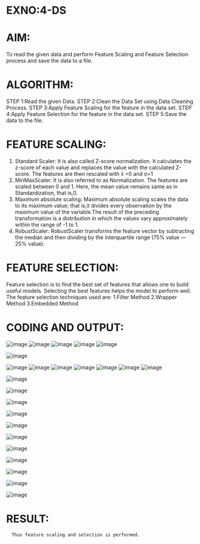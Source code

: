 # EXNO:4-DS
# AIM:
To read the given data and perform Feature Scaling and Feature Selection process and save the
data to a file.

# ALGORITHM:
STEP 1:Read the given Data.
STEP 2:Clean the Data Set using Data Cleaning Process.
STEP 3:Apply Feature Scaling for the feature in the data set.
STEP 4:Apply Feature Selection for the feature in the data set.
STEP 5:Save the data to the file.

# FEATURE SCALING:
1. Standard Scaler: It is also called Z-score normalization. It calculates the z-score of each value and replaces the value with the calculated Z-score. The features are then rescaled with x̄ =0 and σ=1
2. MinMaxScaler: It is also referred to as Normalization. The features are scaled between 0 and 1. Here, the mean value remains same as in Standardization, that is,0.
3. Maximum absolute scaling: Maximum absolute scaling scales the data to its maximum value; that is,it divides every observation by the maximum value of the variable.The result of the preceding transformation is a distribution in which the values vary approximately within the range of -1 to 1.
4. RobustScaler: RobustScaler transforms the feature vector by subtracting the median and then dividing by the interquartile range (75% value — 25% value).

# FEATURE SELECTION:
Feature selection is to find the best set of features that allows one to build useful models. Selecting the best features helps the model to perform well.
The feature selection techniques used are:
1.Filter Method
2.Wrapper Method
3.Embedded Method

# CODING AND OUTPUT:
![image](https://github.com/vinodhini-17/EXNO-4-DS/assets/145742741/a0ce4097-4b6e-4b15-a969-cd683858595b)
![image](https://github.com/vinodhini-17/EXNO-4-DS/assets/145742741/58af6afe-b3c4-41d0-8d84-e90e119df38f)
![image](https://github.com/vinodhini-17/EXNO-4-DS/assets/145742741/dc722f10-a0e4-449c-8336-ba102360937b)
![image](https://github.com/vinodhini-17/EXNO-4-DS/assets/145742741/ea703d7e-5ff9-4b7f-9943-90f202b5b2e0)
![image](https://github.com/vinodhini-17/EXNO-4-DS/assets/145742741/d99cbf29-1543-4423-b050-a2b25a4a211a)

![image](https://github.com/vinodhini-17/EXNO-4-DS/assets/145742741/230b76f1-fe53-47c3-aa1d-156b7a344441)

![image](https://github.com/vinodhini-17/EXNO-4-DS/assets/145742741/3de84099-fcb3-41a4-81ad-c8c19b97baa3)
![image](https://github.com/vinodhini-17/EXNO-4-DS/assets/145742741/2ff641a6-fa78-486c-96d5-ed0450dee0f0)
![image](https://github.com/vinodhini-17/EXNO-4-DS/assets/145742741/6849b790-5b67-4f27-a851-a7514d4dd7e5)
![image](https://github.com/vinodhini-17/EXNO-4-DS/assets/145742741/5dfbb2a2-d41e-49b0-9f10-8ef960de2673)
![image](https://github.com/vinodhini-17/EXNO-4-DS/assets/145742741/c9ecad42-9aa2-42c6-a28b-37ec28db2543)
![image](https://github.com/vinodhini-17/EXNO-4-DS/assets/145742741/36562369-e6b4-429a-a8f2-f34c1ef363cc)
![image](https://github.com/vinodhini-17/EXNO-4-DS/assets/145742741/db5246e4-5c51-479e-8810-f55bd0dfb6b8)


![image](https://github.com/vinodhini-17/EXNO-4-DS/assets/145742741/7ab2eba5-6222-4adb-8963-bb282e66c428)

![image](https://github.com/vinodhini-17/EXNO-4-DS/assets/145742741/ae4f6781-b68a-4294-844e-3a0a3ea66e65)

![image](https://github.com/vinodhini-17/EXNO-4-DS/assets/145742741/9d930d84-026f-4475-a115-befe0e263f4f)


![image](https://github.com/vinodhini-17/EXNO-4-DS/assets/145742741/7df86362-51b2-4dfe-8e02-f0c9fa57f574)

![image](https://github.com/vinodhini-17/EXNO-4-DS/assets/145742741/d18f914b-5b36-4053-8bf0-64e3156f6960)

![image](https://github.com/vinodhini-17/EXNO-4-DS/assets/145742741/5d4f4055-62bf-4e8b-a719-5a7e67be6ac2)

![image](https://github.com/vinodhini-17/EXNO-4-DS/assets/145742741/76208cec-1896-4423-a472-62839c565635)

![image](https://github.com/vinodhini-17/EXNO-4-DS/assets/145742741/b7b89ab0-7b8a-48e4-86fb-745553c7f460)

![image](https://github.com/vinodhini-17/EXNO-4-DS/assets/145742741/34516bd7-5e4d-4d0d-b23e-b5d5b9e5f3c6)

![image](https://github.com/vinodhini-17/EXNO-4-DS/assets/145742741/1c97d275-eb8a-4116-a0b5-f542ebd8af69)

![image](https://github.com/vinodhini-17/EXNO-4-DS/assets/145742741/b48c7c6e-dd9f-43e5-adf7-0b41e61102aa)

# RESULT:
      Thus feature scaling and selection is performed.

